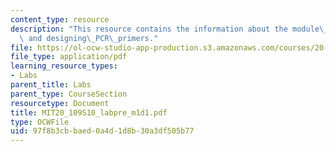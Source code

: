 ```yaml
---
content_type: resource
description: "This resource contains the information about the module\_1\_overview\
  \ and designing\_PCR\_primers."
file: https://ol-ocw-studio-app-production.s3.amazonaws.com/courses/20-109-laboratory-fundamentals-in-biological-engineering-spring-2010/97f8b3cbbaed0a4d1d8b30a3df505b77_MIT20_109S10_labpre_m1d1.pdf
file_type: application/pdf
learning_resource_types:
- Labs
parent_title: Labs
parent_type: CourseSection
resourcetype: Document
title: MIT20_109S10_labpre_m1d1.pdf
type: OCWFile
uid: 97f8b3cb-baed-0a4d-1d8b-30a3df505b77
---
```

